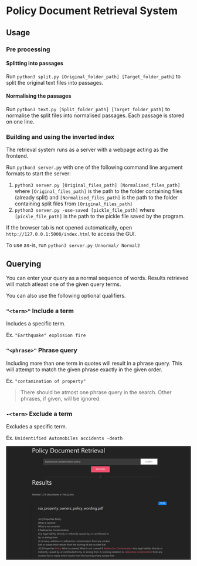 # Policy Document Retrieval System

## Usage

### Pre processing

#### Splitting into passages

Run `python3 split.py [Original_folder_path] [Target_folder_path]` to split the original text files into passages.

#### Normalising the passages

Run `python3 text.py [Split_folder_path] [Target_folder_path]` to normalise the split files into normalised passages. Each passage is stored on one line.

### Building and using the inverted index

The retrieval system runs as a server with a webpage acting as the frontend.

Run `python3 server.py` with one of the following command line argument formats to start the server:

1. `python3 server.py [Original_files_path] [Normalised_files_path]`
   where `[Original_files_path]` is the path to the folder containing files (already split) and `[Normalised_files_path]` is the path to the folder containing split files from `[Original_files_path]`
2. `python3 server.py -use-saved [pickle_file_path]`
   where `[pickle_file_path]` is the path to the pickle file saved by the program.

If the browser tab is not opened automatically, open `http://127.0.0.1:5000/index.html` to access the GUI.

To use as-is, run `python3 server.py Unnormal/ Normal2`

## Querying

You can enter your query as a normal sequence of words. Results retrieved will match atleast one of the given query terms.

You can also use the following optional qualifiers.

### `"<term>"` Include a term

Includes a specific term.

Ex. `"Earthquake" explosion fire`

### `"<phrase>"` Phrase query

Including more than one term in quotes will result in a phrase query. This will attempt to match the given phrase exactly in the given order.

Ex. `"contamination of property"`

> There should be atmost one phrase query in the search. Other phrases, if given, will be ignored.

### `-<term>` Exclude a term

Excludes a specific term.

Ex. `Unidentified Automobiles accidents -death`

![GUI screenshot](static/gui.png "GUI")
